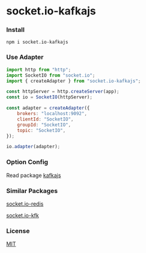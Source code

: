 # socket.io-kafkajs

### Install

```shell
npm i socket.io-kafkajs
```

### Use Adapter

```js
import http from "http";
import SocketIO from "socket.io";
import { createAdapter } from "socket.io-kafkajs";

const httpServer = http.createServer(app);
const io = SocketIO(httpServer);

const adapter = createAdapter({
    brokers: "localhost:9092",
    clientId: "SocketIO",
    groupId: "SocketIO",
    topic: "SocketIO",
});

io.adapter(adapter);
```

### Option Config
Read package [kafkajs](https://www.npmjs.com/package/kafkajs)

### Similar Packages  
[socket.io-redis](https://www.npmjs.com/package/socket.io-redis)

[socket.io-kfk](https://www.npmjs.com/package/socket.io-kfk)

### License

[MIT](https://github.com/xmanh/socket.io-kafkajs/blob/main/LICENSE)